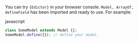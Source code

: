 You can try `{Edictor}` in your browser console. `Model, ArrayOf, defineField`
has been imported and ready to use. For example:

<el-title-code>javascript</el-title-code>
```js
class SomeModel extends Model {};
SomeModel.define({}); // define your model.
```